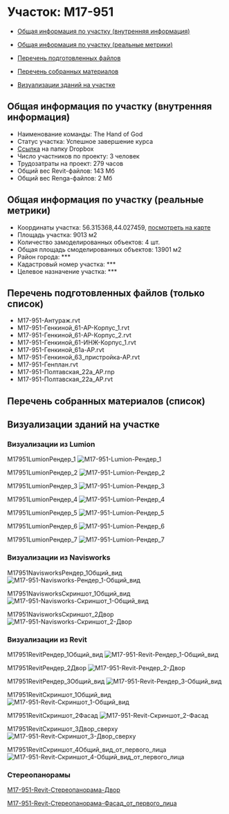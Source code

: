 # Участок: M17-951

* [Общая информация по участку (внутренняя информация)](#Chapter1)

* [Общая информация по участку (реальные метрики)](#Chapter2)

* [Перечень подготовленных файлов](#Chapter3)

* [Перечень собранных материалов](#Chapter4)

* [Визуализации зданий на участке](#Chapter6)

## <a id="Chapter1"></a> Общая информация по участку (внутренняя информация)
+ Наименование команды: The Hand of God
+ Статус участка: Успешное завершение курса
+ [Ссылка](https://www.dropbox.com/sh/wvvgv1nw1iqred9/AACN8pQgJpda9GyQiJn5Bxk9a/M17_951?dl=0) на папку Dropbox
+ Число участников по проекту: 3 человек
+ Трудозатраты на проект: 279 часов
+ Общий вес Revit-файлов: 143 Мб
+ Общий вес Renga-файлов: 2 Мб
## <a id="Chapter2"></a> Общая информация по участку (реальные метрики)
+ Координаты участка: 56.315368,44.027459, [посмотреть на карте](https://yandex.ru/maps/47/nizhny-novgorod/?ll=44.027459%2C56.315368&z=19)
+ Площадь участка: 9013 м2
+ Количество замоделированных объектов: 4 шт.
+ Общая площадь смоделированных объектов: 13901 м2
+ Район города: *** 
+ Кадастровый номер участка: *** 
+ Целевое назначение участка: *** 
## <a id="Chapter3"></a> Перечень подготовленных файлов (только список)
+ M17-951-Антураж.rvt
+ M17-951-Генкиной_61-АР-Корпус_1.rvt
+ M17-951-Генкиной_61-АР-Корпус_2.rvt
+ M17-951-Генкиной_61-ИНЖ-Корпус_1.rvt
+ M17-951-Генкиной_61а-АР.rvt
+ M17-951-Генкиной_63_пристройка-АР.rvt
+ M17-951-Генплан.rvt
+ M17-951-Полтавская_22а_АР.rnp
+ M17-951-Полтавская_22а_АР.rvt
## <a id="Chapter4"></a> Перечень собранных материалов (список)
## <a id="Chapter6"></a> Визуализации зданий на участке
### Визуализации из Lumion
M17951LumionРендер_1
![M17-951-Lumion-Рендер_1](/Images/M17_951/M17-951-Lumion-Рендер_1_Compressed.jpg)

M17951LumionРендер_2
![M17-951-Lumion-Рендер_2](/Images/M17_951/M17-951-Lumion-Рендер_2_Compressed.jpg)

M17951LumionРендер_3
![M17-951-Lumion-Рендер_3](/Images/M17_951/M17-951-Lumion-Рендер_3_Compressed.jpg)

M17951LumionРендер_4
![M17-951-Lumion-Рендер_4](/Images/M17_951/M17-951-Lumion-Рендер_4_Compressed.jpg)

M17951LumionРендер_5
![M17-951-Lumion-Рендер_5](/Images/M17_951/M17-951-Lumion-Рендер_5_Compressed.jpg)

M17951LumionРендер_6
![M17-951-Lumion-Рендер_6](/Images/M17_951/M17-951-Lumion-Рендер_6_Compressed.jpg)

M17951LumionРендер_7
![M17-951-Lumion-Рендер_7](/Images/M17_951/M17-951-Lumion-Рендер_7_Compressed.jpg)

### Визуализации из Navisworks
M17951NavisworksРендер_1Общий_вид
![M17-951-Navisworks-Рендер_1-Общий_вид](/Images/M17_951/M17-951-Navisworks-Рендер_1-Общий_вид_Compressed.jpg)

M17951NavisworksСкриншот_1Общий_вид
![M17-951-Navisworks-Скриншот_1-Общий_вид](/Images/M17_951/M17-951-Navisworks-Скриншот_1-Общий_вид_Compressed.jpg)

M17951NavisworksСкриншот_2Двор
![M17-951-Navisworks-Скриншот_2-Двор](/Images/M17_951/M17-951-Navisworks-Скриншот_2-Двор_Compressed.jpg)

### Визуализации из Revit
M17951RevitРендер_1Общий_вид
![M17-951-Revit-Рендер_1-Общий_вид](/Images/M17_951/M17-951-Revit-Рендер_1-Общий_вид_Compressed.jpg)

M17951RevitРендер_2Двор
![M17-951-Revit-Рендер_2-Двор](/Images/M17_951/M17-951-Revit-Рендер_2-Двор_Compressed.jpg)

M17951RevitРендер_3Общий_вид
![M17-951-Revit-Рендер_3-Общий_вид](/Images/M17_951/M17-951-Revit-Рендер_3-Общий_вид_Compressed.jpg)

M17951RevitСкриншот_1Общий_вид
![M17-951-Revit-Скриншот_1-Общий_вид](/Images/M17_951/M17-951-Revit-Скриншот_1-Общий_вид_Compressed.jpg)

M17951RevitСкриншот_2Фасад
![M17-951-Revit-Скриншот_2-Фасад](/Images/M17_951/M17-951-Revit-Скриншот_2-Фасад_Compressed.jpg)

M17951RevitСкриншот_3Двор_сверху
![M17-951-Revit-Скриншот_3-Двор_сверху](/Images/M17_951/M17-951-Revit-Скриншот_3-Двор_сверху_Compressed.jpg)

M17951RevitСкриншот_4Общий_вид_от_первого_лица
![M17-951-Revit-Скриншот_4-Общий_вид_от_первого_лица](/Images/M17_951/M17-951-Revit-Скриншот_4-Общий_вид_от_первого_лица_Compressed.jpg)

### Стереопанорамы
[M17-951-Revit-Стереопанорама-Двор](https://pano.autodesk.com/pano.html?url=jpgs/bc9af095-fdd3-47b9-b7e8-a457bca5ea89&version=2)

[M17-951-Revit-Стереопанорама-Фасад_от_первого_лица](https://pano.autodesk.com/pano.html?url=jpgs/faeeafe6-f245-47f5-98be-46247edf3d7c&version=2)

